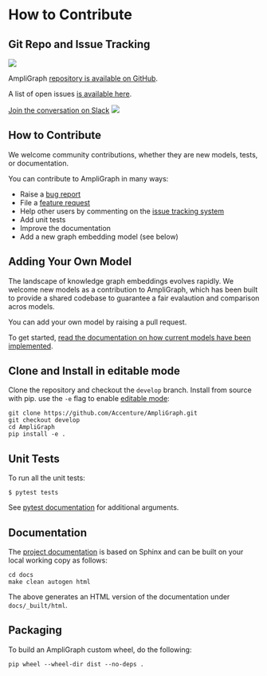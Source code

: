 # How to Contribute

## Git Repo and Issue Tracking
[![](https://img.shields.io/github/stars/Accenture/AmpliGraph.svg?style=social&label=Star&maxAge=3600)](https://GitHub.com/Accenture/AmpliGraph/stargazers/)

AmpliGraph [repository is available on GitHub](https://github.com/Accenture/AmpliGraph).

A list of open issues [is available here](https://github.com/Accenture/AmpliGraph/issues).

[Join the conversation on Slack](https://join.slack.com/t/ampligraph/shared_invite/enQtNTc2NTI0MzUxMTM5LTRkODk0MjI2OWRlZjdjYmExY2Q3M2M3NGY0MGYyMmI4NWYyMWVhYTRjZDhkZjA1YTEyMzBkMGE4N2RmNTRiZDg)
![](/img/slack_logo.png)


## How to Contribute
We welcome community contributions, whether they are new models, tests, or documentation.

You can contribute to AmpliGraph in many ways:
- Raise a [bug report](https://github.com/Accenture/AmpliGraph/issues/new?assignees=&labels=&template=bug_report.md&title=)
- File a [feature request](https://github.com/Accenture/AmpliGraph/issues/new?assignees=&labels=&template=feature_request.md&title=)
- Help other users by commenting on the [issue tracking system](https://github.com/Accenture/AmpliGraph/issues)
- Add unit tests
- Improve the documentation
- Add a new graph embedding model (see below)


## Adding Your Own Model

The landscape of knowledge graph embeddings evolves rapidly.
We welcome new models as a contribution to AmpliGraph, which has been built to provide a shared codebase to guarantee a
fair evalaution and comparison acros models.

You can add your own model by raising a pull request.

To get started, [read the documentation on how current models have been implemented](ampligraph.latent_features.html#anatomy-of-ampligraph-2-models).


## Clone and Install in editable mode

Clone the repository and checkout the `develop` branch.
Install from source with pip. use the `-e` flag to enable [editable mode](https://pip.pypa.io/en/stable/reference/pip_install/#editable-installs):

```
git clone https://github.com/Accenture/AmpliGraph.git
git checkout develop
cd AmpliGraph
pip install -e .
```


## Unit Tests

To run all the unit tests:

```
$ pytest tests
```

See [pytest documentation](https://docs.pytest.org/en/latest/) for additional arguments.


## Documentation

The [project documentation](https://docs.ampligraph.org) is based on Sphinx and can be built on your local working
copy as follows:

```
cd docs
make clean autogen html
```

The above generates an HTML version of the documentation under `docs/_built/html`.


## Packaging

To build an AmpliGraph custom wheel, do the following:

```
pip wheel --wheel-dir dist --no-deps .
```
